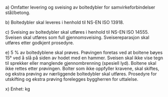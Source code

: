 a) Omfatter levering og sveising av boltedybler for samvirkeforbindelser stål/betong.

b) Boltedybler skal leveres i henhold til NS-EN ISO 13918.

c) Sveising av boltedybler skal utføres i henhold til NS-EN ISO 14555. Sveisen skal utføres som full gjennomsveising.
Sveisereparasjon skal utføres etter godkjent prosedyre.

e) 5 % av boltedyblene skal prøves. Prøvingen foretas ved at boltene bøyes 15° ved å slå på siden av hodet med en hammer. Sveisen skal ikke vise tegn til sprekker eller manglende gjennombrenning (spesiell lyd). Boltene skal ikke rettes etter prøvingen. Bolter som ikke oppfyller kravene, skal skiftes, og ekstra prøving av nærliggende boltedybler skal utføres. Prosedyre for utskifting og ekstra prøving forelegges byggherren for uttalelse.

x) Enhet: kg


